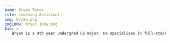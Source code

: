 ```yaml
---
name: Bryan Terce
role: Learning Assistant
img: bryan.png
img100w: bryan_100w.png
bio: >
   Bryan is a 4th year undergrad CS major. He specializes in full-stack web development and is interested in architecting web apps that are scalable, accessible, and easy to maintain. Outside of CS, he enjoys making coffee biscuits.
---
```

